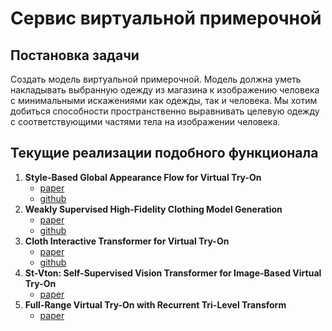 # Сервис виртуальной примерочной

## Постановка задачи

Создать модель виртуальной примерочной.
Модель должна уметь накладывать выбранную одежду из магазина к изображению человека
с минимальными искажениями как одежды, так и человека.
Мы хотим добиться способности пространственно выравнивать
целевую одежду с соответствующими частями тела
на изображении человека. 

## Текущие реализации подобного функционала
1. **Style-Based Global Appearance Flow for Virtual Try-On**
   - [paper](https://arxiv.org/pdf/2204.01046.pdf)
   - [github](https://github.com/SenHe/Flow-Style-VTON)
2. **Weakly Supervised High-Fidelity Clothing Model Generation**
   - [paper](https://arxiv.org/pdf/2112.07200.pdf)
   - [github](https://github.com/RuiLiFeng/Deep-Generative-Projection)
3. **Cloth Interactive Transformer for Virtual Try-On**
   - [paper](https://arxiv.org/pdf/2104.05519.pdf)
   - [github](https://github.com/Amazingren/CIT)
4. **St-Vton: Self-Supervised Vision Transformer for Image-Based Virtual Try-On**
   - [paper](https://deliverypdf.ssrn.com/delivery.php?ID=197095009065065127005078067111119028009051023052059052078113003041033014054123074082070023083006066047094070080073082021092001090073119081005030097021029083041090070000091007009086066112006056041054027077021013086000105101102065101070120115004117005085001025087031019120071121073089085094069&EXT=pdf&INDEX=TRUE)
5. **Full-Range Virtual Try-On with Recurrent Tri-Level Transform**
   - [paper](https://openaccess.thecvf.com/content/CVPR2022/papers/Yang_Full-Range_Virtual_Try-On_With_Recurrent_Tri-Level_Transform_CVPR_2022_paper.pdf)

